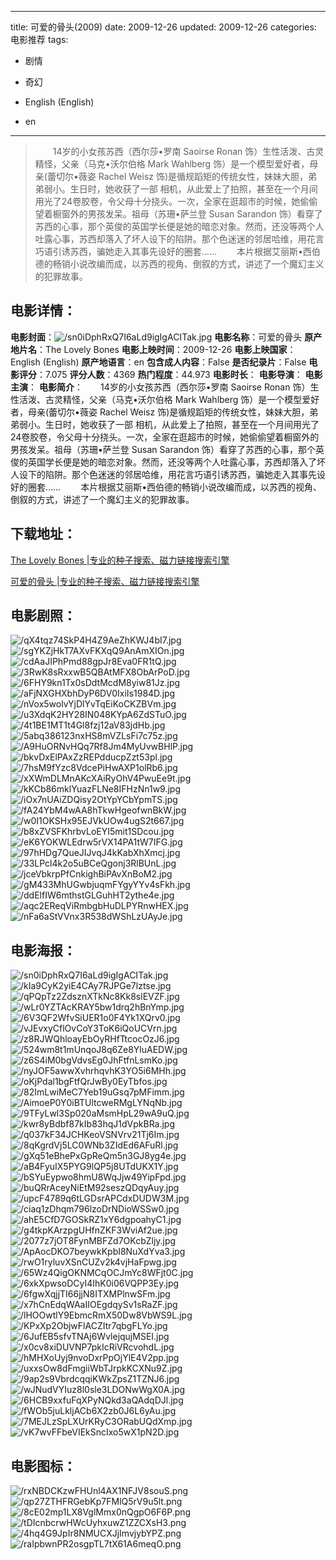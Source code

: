 
---
title: 可爱的骨头(2009)
date: 2009-12-26
updated: 2009-12-26
categories: 电影推荐
tags:
- 剧情
- 奇幻

- English (English)
- en
---


> 　　14岁的小女孩苏西（西尔莎•罗南 Saoirse Ronan 饰）生性活泼、古灵精怪，父亲（马克•沃尔伯格 Mark Wahlberg 饰）是一个模型爱好者，母亲(蕾切尔•薇姿 Rachel Weisz 饰)是循规蹈矩的传统女性，妹妹大胆，弟弟弱小。生日时，她收获了一部 相机，从此爱上了拍照，甚至在一个月间用光了24卷胶卷，令父母十分挠头。一次，全家在逛超市的时候，她偷偷望着橱窗外的男孩发呆。祖母（苏珊•萨兰登 Susan Sarandon 饰）看穿了苏西的心事，那个英俊的英国学长便是她的暗恋对象。然而，还没等两个人吐露心事，苏西却落入了坏人设下的陷阱。那个色迷迷的邻居哈维，用花言巧语引诱苏西，骗她走入其事先设好的圈套…… 　　本片根据艾丽斯•西伯德的畅销小说改编而成，以苏西的视角、倒叙的方式，讲述了一个魔幻主义的犯罪故事。

## **电影详情**：

**电影封面**：<img src="https://image.tmdb.org/t/p/w200/sn0iDphRxQ7I6aLd9igIgACITak.jpg" alt="/sn0iDphRxQ7I6aLd9igIgACITak.jpg" title="/sn0iDphRxQ7I6aLd9igIgACITak.jpg">
**电影名称**：可爱的骨头
**原产地片名**：The Lovely Bones
**电影上映时间**：2009-12-26
**电影上映国家**：English (English)
**原产地语言**：en
**包含成人内容**：False
**是否纪录片**：False
**电影评分**：7.075
**评分人数**：4369
**热门程度**：44.973
**电影时长**：
**电影导演**：
**电影主演**：
**电影简介**：　　14岁的小女孩苏西（西尔莎•罗南 Saoirse Ronan 饰）生性活泼、古灵精怪，父亲（马克•沃尔伯格 Mark Wahlberg 饰）是一个模型爱好者，母亲(蕾切尔•薇姿 Rachel Weisz 饰)是循规蹈矩的传统女性，妹妹大胆，弟弟弱小。生日时，她收获了一部 相机，从此爱上了拍照，甚至在一个月间用光了24卷胶卷，令父母十分挠头。一次，全家在逛超市的时候，她偷偷望着橱窗外的男孩发呆。祖母（苏珊•萨兰登 Susan Sarandon 饰）看穿了苏西的心事，那个英俊的英国学长便是她的暗恋对象。然而，还没等两个人吐露心事，苏西却落入了坏人设下的陷阱。那个色迷迷的邻居哈维，用花言巧语引诱苏西，骗她走入其事先设好的圈套…… 　　本片根据艾丽斯•西伯德的畅销小说改编而成，以苏西的视角、倒叙的方式，讲述了一个魔幻主义的犯罪故事。

## **下载地址**：
[The Lovely Bones |专业的种子搜索、磁力链接搜索引擎](https://movie.amd794.com:2083/?search=The%20Lovely%20Bones&ordering=&mode=match_phrase&page_size=10&page=1)

[可爱的骨头 |专业的种子搜索、磁力链接搜索引擎](https://movie.amd794.com:2083/?search=%E5%8F%AF%E7%88%B1%E7%9A%84%E9%AA%A8%E5%A4%B4&ordering=&mode=match_phrase&page_size=10&page=1)
 

## **电影剧照**：
<img src="https://image.tmdb.org/t/p/original/qX4tqz74SkP4H4Z9AeZhKWJ4bI7.jpg" alt="/qX4tqz74SkP4H4Z9AeZhKWJ4bI7.jpg" title="/qX4tqz74SkP4H4Z9AeZhKWJ4bI7.jpg"><img src="https://image.tmdb.org/t/p/original/sgYKZjHkT7AXvFKXqQ9AnAmXIOn.jpg" alt="/sgYKZjHkT7AXvFKXqQ9AnAmXIOn.jpg" title="/sgYKZjHkT7AXvFKXqQ9AnAmXIOn.jpg"><img src="https://image.tmdb.org/t/p/original/cdAaJIPhPmd88gpJr8Eva0FR1tQ.jpg" alt="/cdAaJIPhPmd88gpJr8Eva0FR1tQ.jpg" title="/cdAaJIPhPmd88gpJr8Eva0FR1tQ.jpg"><img src="https://image.tmdb.org/t/p/original/3RwK8sRxxwB5QBAtMFX8ObArPoD.jpg" alt="/3RwK8sRxxwB5QBAtMFX8ObArPoD.jpg" title="/3RwK8sRxxwB5QBAtMFX8ObArPoD.jpg"><img src="https://image.tmdb.org/t/p/original/6FHY9kn1Tx0sDdtMcdM8yiw81Jz.jpg" alt="/6FHY9kn1Tx0sDdtMcdM8yiw81Jz.jpg" title="/6FHY9kn1Tx0sDdtMcdM8yiw81Jz.jpg"><img src="https://image.tmdb.org/t/p/original/aFjNXGHXbhDyP6DV0IxiIs1984D.jpg" alt="/aFjNXGHXbhDyP6DV0IxiIs1984D.jpg" title="/aFjNXGHXbhDyP6DV0IxiIs1984D.jpg"><img src="https://image.tmdb.org/t/p/original/nVox5wolvYjDlYvTqEiKoCKZBVm.jpg" alt="/nVox5wolvYjDlYvTqEiKoCKZBVm.jpg" title="/nVox5wolvYjDlYvTqEiKoCKZBVm.jpg"><img src="https://image.tmdb.org/t/p/original/u3XdqK2HY28IN048KYpA6ZdSTuO.jpg" alt="/u3XdqK2HY28IN048KYpA6ZdSTuO.jpg" title="/u3XdqK2HY28IN048KYpA6ZdSTuO.jpg"><img src="https://image.tmdb.org/t/p/original/4t1BE1MT1t4Gl8fzj12aV83jdHb.jpg" alt="/4t1BE1MT1t4Gl8fzj12aV83jdHb.jpg" title="/4t1BE1MT1t4Gl8fzj12aV83jdHb.jpg"><img src="https://image.tmdb.org/t/p/original/5abq386123nxHS8mVZLsFi7c75z.jpg" alt="/5abq386123nxHS8mVZLsFi7c75z.jpg" title="/5abq386123nxHS8mVZLsFi7c75z.jpg"><img src="https://image.tmdb.org/t/p/original/A9HuORNvHQq7Rf8Jm4MyUvwBHlP.jpg" alt="/A9HuORNvHQq7Rf8Jm4MyUvwBHlP.jpg" title="/A9HuORNvHQq7Rf8Jm4MyUvwBHlP.jpg"><img src="https://image.tmdb.org/t/p/original/bkvDxElPAxZzREPdducpZzt53pl.jpg" alt="/bkvDxElPAxZzREPdducpZzt53pl.jpg" title="/bkvDxElPAxZzREPdducpZzt53pl.jpg"><img src="https://image.tmdb.org/t/p/original/7hsM9fYzc8VdcePiHwAXP1olRb6.jpg" alt="/7hsM9fYzc8VdcePiHwAXP1olRb6.jpg" title="/7hsM9fYzc8VdcePiHwAXP1olRb6.jpg"><img src="https://image.tmdb.org/t/p/original/xXWmDLMnAKcXAiRyOhV4PwuEe9t.jpg" alt="/xXWmDLMnAKcXAiRyOhV4PwuEe9t.jpg" title="/xXWmDLMnAKcXAiRyOhV4PwuEe9t.jpg"><img src="https://image.tmdb.org/t/p/original/kKCb86mklYuazFLNe8IFHzNn1w9.jpg" alt="/kKCb86mklYuazFLNe8IFHzNn1w9.jpg" title="/kKCb86mklYuazFLNe8IFHzNn1w9.jpg"><img src="https://image.tmdb.org/t/p/original/iOx7nUAiZDQisy2OtYpYCbYpmTS.jpg" alt="/iOx7nUAiZDQisy2OtYpYCbYpmTS.jpg" title="/iOx7nUAiZDQisy2OtYpYCbYpmTS.jpg"><img src="https://image.tmdb.org/t/p/original/fA24YbM4wAA8hTkwHgeofwnBkW.jpg" alt="/fA24YbM4wAA8hTkwHgeofwnBkW.jpg" title="/fA24YbM4wAA8hTkwHgeofwnBkW.jpg"><img src="https://image.tmdb.org/t/p/original/w0I1OKSHx95EJVkUOw4ugS2t667.jpg" alt="/w0I1OKSHx95EJVkUOw4ugS2t667.jpg" title="/w0I1OKSHx95EJVkUOw4ugS2t667.jpg"><img src="https://image.tmdb.org/t/p/original/b8xZVSFKhrbvLoEYI5mit1SDcou.jpg" alt="/b8xZVSFKhrbvLoEYI5mit1SDcou.jpg" title="/b8xZVSFKhrbvLoEYI5mit1SDcou.jpg"><img src="https://image.tmdb.org/t/p/original/eK6YOKWLEdrw5rVX14PA1tW7IFG.jpg" alt="/eK6YOKWLEdrw5rVX14PA1tW7IFG.jpg" title="/eK6YOKWLEdrw5rVX14PA1tW7IFG.jpg"><img src="https://image.tmdb.org/t/p/original/97hHDg7QueJIJvqJ4kKabXhXmcj.jpg" alt="/97hHDg7QueJIJvqJ4kKabXhXmcj.jpg" title="/97hHDg7QueJIJvqJ4kKabXhXmcj.jpg"><img src="https://image.tmdb.org/t/p/original/33LPcl4k2o5uBCeQgonj3RlBUnL.jpg" alt="/33LPcl4k2o5uBCeQgonj3RlBUnL.jpg" title="/33LPcl4k2o5uBCeQgonj3RlBUnL.jpg"><img src="https://image.tmdb.org/t/p/original/jceVbkrpPfCnkighBiPAvXnBoM2.jpg" alt="/jceVbkrpPfCnkighBiPAvXnBoM2.jpg" title="/jceVbkrpPfCnkighBiPAvXnBoM2.jpg"><img src="https://image.tmdb.org/t/p/original/gM433MhUGwbjuqmFYgyYYv4sFkh.jpg" alt="/gM433MhUGwbjuqmFYgyYYv4sFkh.jpg" title="/gM433MhUGwbjuqmFYgyYYv4sFkh.jpg"><img src="https://image.tmdb.org/t/p/original/ddElfIW6mthstGLGuhHT2ythe4e.jpg" alt="/ddElfIW6mthstGLGuhHT2ythe4e.jpg" title="/ddElfIW6mthstGLGuhHT2ythe4e.jpg"><img src="https://image.tmdb.org/t/p/original/aqc2EReqViRmbgbHuDLPYRnwHEX.jpg" alt="/aqc2EReqViRmbgbHuDLPYRnwHEX.jpg" title="/aqc2EReqViRmbgbHuDLPYRnwHEX.jpg"><img src="https://image.tmdb.org/t/p/original/nFa6aStVVnx3R538dWShLzUAyJe.jpg" alt="/nFa6aStVVnx3R538dWShLzUAyJe.jpg" title="/nFa6aStVVnx3R538dWShLzUAyJe.jpg">

## **电影海报**：
<img src="https://image.tmdb.org/t/p/original/sn0iDphRxQ7I6aLd9igIgACITak.jpg" alt="/sn0iDphRxQ7I6aLd9igIgACITak.jpg" title="/sn0iDphRxQ7I6aLd9igIgACITak.jpg"><img src="https://image.tmdb.org/t/p/original/kIa9CyK2yiE4CAy7RJPGe7lztse.jpg" alt="/kIa9CyK2yiE4CAy7RJPGe7lztse.jpg" title="/kIa9CyK2yiE4CAy7RJPGe7lztse.jpg"><img src="https://image.tmdb.org/t/p/original/qPQpTz2ZdsznXTkNc8Kk8slEVZF.jpg" alt="/qPQpTz2ZdsznXTkNc8Kk8slEVZF.jpg" title="/qPQpTz2ZdsznXTkNc8Kk8slEVZF.jpg"><img src="https://image.tmdb.org/t/p/original/wLr0YZTAcKRAY5bw1drq2hBnYmp.jpg" alt="/wLr0YZTAcKRAY5bw1drq2hBnYmp.jpg" title="/wLr0YZTAcKRAY5bw1drq2hBnYmp.jpg"><img src="https://image.tmdb.org/t/p/original/6V3QF2WfvSiUER1o0F4Yk1XQrv0.jpg" alt="/6V3QF2WfvSiUER1o0F4Yk1XQrv0.jpg" title="/6V3QF2WfvSiUER1o0F4Yk1XQrv0.jpg"><img src="https://image.tmdb.org/t/p/original/vJEvxyCflOvCoY3ToK6iQoUCVrn.jpg" alt="/vJEvxyCflOvCoY3ToK6iQoUCVrn.jpg" title="/vJEvxyCflOvCoY3ToK6iQoUCVrn.jpg"><img src="https://image.tmdb.org/t/p/original/z8RJWQhloayEbOyRHfTtcocOzJ6.jpg" alt="/z8RJWQhloayEbOyRHfTtcocOzJ6.jpg" title="/z8RJWQhloayEbOyRHfTtcocOzJ6.jpg"><img src="https://image.tmdb.org/t/p/original/524wm8t1mUnqoJ8q6Ze8YluAEDW.jpg" alt="/524wm8t1mUnqoJ8q6Ze8YluAEDW.jpg" title="/524wm8t1mUnqoJ8q6Ze8YluAEDW.jpg"><img src="https://image.tmdb.org/t/p/original/z6S4iM0bgVdvsEg0JhFtfnLsmKo.jpg" alt="/z6S4iM0bgVdvsEg0JhFtfnLsmKo.jpg" title="/z6S4iM0bgVdvsEg0JhFtfnLsmKo.jpg"><img src="https://image.tmdb.org/t/p/original/nyJOF5awwXvhrhqvhK3YO5i6MHh.jpg" alt="/nyJOF5awwXvhrhqvhK3YO5i6MHh.jpg" title="/nyJOF5awwXvhrhqvhK3YO5i6MHh.jpg"><img src="https://image.tmdb.org/t/p/original/oKjPdal1bgFtfQrJwBy0EyTbfos.jpg" alt="/oKjPdal1bgFtfQrJwBy0EyTbfos.jpg" title="/oKjPdal1bgFtfQrJwBy0EyTbfos.jpg"><img src="https://image.tmdb.org/t/p/original/82ImLwiMeC7Yeb19uGsq7pMFimm.jpg" alt="/82ImLwiMeC7Yeb19uGsq7pMFimm.jpg" title="/82ImLwiMeC7Yeb19uGsq7pMFimm.jpg"><img src="https://image.tmdb.org/t/p/original/AimoeP0Y0iBTUltcweRMgLYNqNb.jpg" alt="/AimoeP0Y0iBTUltcweRMgLYNqNb.jpg" title="/AimoeP0Y0iBTUltcweRMgLYNqNb.jpg"><img src="https://image.tmdb.org/t/p/original/9TFyLwl3Sp020aMsmHpL29wA9uQ.jpg" alt="/9TFyLwl3Sp020aMsmHpL29wA9uQ.jpg" title="/9TFyLwl3Sp020aMsmHpL29wA9uQ.jpg"><img src="https://image.tmdb.org/t/p/original/kwr8yBdbf87kIb83hqJ1dVpkBRa.jpg" alt="/kwr8yBdbf87kIb83hqJ1dVpkBRa.jpg" title="/kwr8yBdbf87kIb83hqJ1dVpkBRa.jpg"><img src="https://image.tmdb.org/t/p/original/q037kF34JCHKeoVSNVrv21Tj6Im.jpg" alt="/q037kF34JCHKeoVSNVrv21Tj6Im.jpg" title="/q037kF34JCHKeoVSNVrv21Tj6Im.jpg"><img src="https://image.tmdb.org/t/p/original/8qKgrdVj5LC0WNb3ZIdEd6AFuRl.jpg" alt="/8qKgrdVj5LC0WNb3ZIdEd6AFuRl.jpg" title="/8qKgrdVj5LC0WNb3ZIdEd6AFuRl.jpg"><img src="https://image.tmdb.org/t/p/original/gXq51eBhePxGpReQm5n3GJ8yg4e.jpg" alt="/gXq51eBhePxGpReQm5n3GJ8yg4e.jpg" title="/gXq51eBhePxGpReQm5n3GJ8yg4e.jpg"><img src="https://image.tmdb.org/t/p/original/aB4FyuIX5PYG9lQP5j8UTdUKX1Y.jpg" alt="/aB4FyuIX5PYG9lQP5j8UTdUKX1Y.jpg" title="/aB4FyuIX5PYG9lQP5j8UTdUKX1Y.jpg"><img src="https://image.tmdb.org/t/p/original/bSYuEypwo8hmU8WqJjw49YipFpd.jpg" alt="/bSYuEypwo8hmU8WqJjw49YipFpd.jpg" title="/bSYuEypwo8hmU8WqJjw49YipFpd.jpg"><img src="https://image.tmdb.org/t/p/original/buQRrAceyNiEtM92seszQDqyAuy.jpg" alt="/buQRrAceyNiEtM92seszQDqyAuy.jpg" title="/buQRrAceyNiEtM92seszQDqyAuy.jpg"><img src="https://image.tmdb.org/t/p/original/upcF4789q6tLGDsrAPCdxDUDW3M.jpg" alt="/upcF4789q6tLGDsrAPCdxDUDW3M.jpg" title="/upcF4789q6tLGDsrAPCdxDUDW3M.jpg"><img src="https://image.tmdb.org/t/p/original/ciaq1zDhqm796lzoDrNDioWSSw0.jpg" alt="/ciaq1zDhqm796lzoDrNDioWSSw0.jpg" title="/ciaq1zDhqm796lzoDrNDioWSSw0.jpg"><img src="https://image.tmdb.org/t/p/original/ahE5CfD7GOSkRZ1xY6dgpoahyC1.jpg" alt="/ahE5CfD7GOSkRZ1xY6dgpoahyC1.jpg" title="/ahE5CfD7GOSkRZ1xY6dgpoahyC1.jpg"><img src="https://image.tmdb.org/t/p/original/g4tkpKArzpgUHfnZKF3WviAf2ue.jpg" alt="/g4tkpKArzpgUHfnZKF3WviAf2ue.jpg" title="/g4tkpKArzpgUHfnZKF3WviAf2ue.jpg"><img src="https://image.tmdb.org/t/p/original/2077z7jOT8FynMBFZd7OKcbZljy.jpg" alt="/2077z7jOT8FynMBFZd7OKcbZljy.jpg" title="/2077z7jOT8FynMBFZd7OKcbZljy.jpg"><img src="https://image.tmdb.org/t/p/original/ApAocDKO7beywkKpbI8NuXdYva3.jpg" alt="/ApAocDKO7beywkKpbI8NuXdYva3.jpg" title="/ApAocDKO7beywkKpbI8NuXdYva3.jpg"><img src="https://image.tmdb.org/t/p/original/rwO1ryluvXSnCUZv2k4vjHaFpwg.jpg" alt="/rwO1ryluvXSnCUZv2k4vjHaFpwg.jpg" title="/rwO1ryluvXSnCUZv2k4vjHaFpwg.jpg"><img src="https://image.tmdb.org/t/p/original/65Wz4QigOKNMCqOCJmYc8WFjt0C.jpg" alt="/65Wz4QigOKNMCqOCJmYc8WFjt0C.jpg" title="/65Wz4QigOKNMCqOCJmYc8WFjt0C.jpg"><img src="https://image.tmdb.org/t/p/original/6xkXpwsoDCyI4IhK0i06VQPP3Ey.jpg" alt="/6xkXpwsoDCyI4IhK0i06VQPP3Ey.jpg" title="/6xkXpwsoDCyI4IhK0i06VQPP3Ey.jpg"><img src="https://image.tmdb.org/t/p/original/6fgwXqjjTI66jjN8ITXMPlnwSFm.jpg" alt="/6fgwXqjjTI66jjN8ITXMPlnwSFm.jpg" title="/6fgwXqjjTI66jjN8ITXMPlnwSFm.jpg"><img src="https://image.tmdb.org/t/p/original/x7hCnEdqWAaIIOEgdqySv1sRaZF.jpg" alt="/x7hCnEdqWAaIIOEgdqySv1sRaZF.jpg" title="/x7hCnEdqWAaIIOEgdqySv1sRaZF.jpg"><img src="https://image.tmdb.org/t/p/original/lHOOwtlY9EbmcRmX50Dw8VbWS9L.jpg" alt="/lHOOwtlY9EbmcRmX50Dw8VbWS9L.jpg" title="/lHOOwtlY9EbmcRmX50Dw8VbWS9L.jpg"><img src="https://image.tmdb.org/t/p/original/KPxXp2ObjwFlACZItr7qbgFLYo.jpg" alt="/KPxXp2ObjwFlACZItr7qbgFLYo.jpg" title="/KPxXp2ObjwFlACZItr7qbgFLYo.jpg"><img src="https://image.tmdb.org/t/p/original/6JufEB5sfvTNAj6WvlejqujMSEI.jpg" alt="/6JufEB5sfvTNAj6WvlejqujMSEI.jpg" title="/6JufEB5sfvTNAj6WvlejqujMSEI.jpg"><img src="https://image.tmdb.org/t/p/original/x0cv8xiDUVNP7pkIcRiVRcvohdL.jpg" alt="/x0cv8xiDUVNP7pkIcRiVRcvohdL.jpg" title="/x0cv8xiDUVNP7pkIcRiVRcvohdL.jpg"><img src="https://image.tmdb.org/t/p/original/hMHXoUyj9nvoDxrPpOjYlE4V2pp.jpg" alt="/hMHXoUyj9nvoDxrPpOjYlE4V2pp.jpg" title="/hMHXoUyj9nvoDxrPpOjYlE4V2pp.jpg"><img src="https://image.tmdb.org/t/p/original/uxxsOw8dFmgiiWbTJrpkKCXNu9Z.jpg" alt="/uxxsOw8dFmgiiWbTJrpkKCXNu9Z.jpg" title="/uxxsOw8dFmgiiWbTJrpkKCXNu9Z.jpg"><img src="https://image.tmdb.org/t/p/original/9ap2s9VbrdcqqiKWkZpsZ1TZNJ6.jpg" alt="/9ap2s9VbrdcqqiKWkZpsZ1TZNJ6.jpg" title="/9ap2s9VbrdcqqiKWkZpsZ1TZNJ6.jpg"><img src="https://image.tmdb.org/t/p/original/wJNudVYIuz8l0sle3LDONwWgX0A.jpg" alt="/wJNudVYIuz8l0sle3LDONwWgX0A.jpg" title="/wJNudVYIuz8l0sle3LDONwWgX0A.jpg"><img src="https://image.tmdb.org/t/p/original/6HCB9xxfuFqXPyNQkd3aQAdqDJl.jpg" alt="/6HCB9xxfuFqXPyNQkd3aQAdqDJl.jpg" title="/6HCB9xxfuFqXPyNQkd3aQAdqDJl.jpg"><img src="https://image.tmdb.org/t/p/original/fWOb5juLkljACb6X2zb0J6L6yAu.jpg" alt="/fWOb5juLkljACb6X2zb0J6L6yAu.jpg" title="/fWOb5juLkljACb6X2zb0J6L6yAu.jpg"><img src="https://image.tmdb.org/t/p/original/7MEJLzSpLXUrKRyC3ORabUQdXmp.jpg" alt="/7MEJLzSpLXUrKRyC3ORabUQdXmp.jpg" title="/7MEJLzSpLXUrKRyC3ORabUQdXmp.jpg"><img src="https://image.tmdb.org/t/p/original/vK7wvFFbeVIEkSncIxo5wX1pN2D.jpg" alt="/vK7wvFFbeVIEkSncIxo5wX1pN2D.jpg" title="/vK7wvFFbeVIEkSncIxo5wX1pN2D.jpg">

## **电影图标**：
<img src="https://image.tmdb.org/t/p/original/rxNBDCKzwFHUnl4AX1NFJV8souS.png" alt="/rxNBDCKzwFHUnl4AX1NFJV8souS.png" title="/rxNBDCKzwFHUnl4AX1NFJV8souS.png"><img src="https://image.tmdb.org/t/p/original/qp27ZTHFRGebKp7FMlQ5rV9u5lt.png" alt="/qp27ZTHFRGebKp7FMlQ5rV9u5lt.png" title="/qp27ZTHFRGebKp7FMlQ5rV9u5lt.png"><img src="https://image.tmdb.org/t/p/original/8cE02mp1LX8VglMmx0nQgpO6F6P.png" alt="/8cE02mp1LX8VglMmx0nQgpO6F6P.png" title="/8cE02mp1LX8VglMmx0nQgpO6F6P.png"><img src="https://image.tmdb.org/t/p/original/tDIcnbcrwHWcUyhxuwZ1ZZCXsH3.png" alt="/tDIcnbcrwHWcUyhxuwZ1ZZCXsH3.png" title="/tDIcnbcrwHWcUyhxuwZ1ZZCXsH3.png"><img src="https://image.tmdb.org/t/p/original/4hq4G9JpIr8NMUCXJjImvjybYPZ.png" alt="/4hq4G9JpIr8NMUCXJjImvjybYPZ.png" title="/4hq4G9JpIr8NMUCXJjImvjybYPZ.png"><img src="https://image.tmdb.org/t/p/original/raIpbwnPR2osgpTL7tX61A6meqO.png" alt="/raIpbwnPR2osgpTL7tX61A6meqO.png" title="/raIpbwnPR2osgpTL7tX61A6meqO.png">
